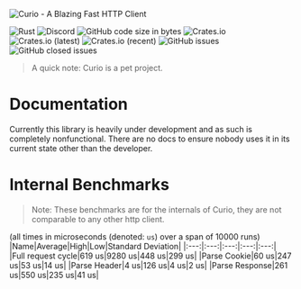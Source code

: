 ![Curio - A Blazing Fast HTTP Client](https://raw.githubusercontent.com/fatalcenturion/Curio/media/Curio_clear.png)

![Rust](https://github.com/fatalcenturion/Curio/workflows/CI/badge.svg?branch=master) ![Discord](https://img.shields.io/discord/275377268728135680) ![GitHub code size in bytes](https://img.shields.io/github/languages/code-size/fatalcenturion/Curio) ![Crates.io](https://img.shields.io/crates/d/curio) ![Crates.io (latest)](https://img.shields.io/crates/dv/curio) ![Crates.io (recent)](https://img.shields.io/crates/dr/curio) ![GitHub issues](https://img.shields.io/github/issues-raw/fatalcenturion/curio) ![GitHub closed issues](https://img.shields.io/github/issues-closed-raw/fatalcenturion/curio) 

> A quick note: Curio is a pet project. 

# Documentation

Currently this library is heavily under development and as such is completely nonfunctional. There are no docs to ensure nobody uses it in its current state other than the developer.

# Internal Benchmarks
> Note: These benchmarks are for the internals of Curio, they are not comparable to any other http client.

(all times in microseconds (denoted: `us`) over a span of 10000 runs)
|Name|Average|High|Low|Standard Deviation|
|:---:|:---:|:---:|:---:|:---:|
|Full request cycle|619 us|9280 us|448 us|299 us|
|Parse Cookie|60 us|247 us|53 us|14 us|
|Parse Header|4 us|126 us|4 us|2 us|
|Parse Response|261 us|550 us|235 us|41 us|
